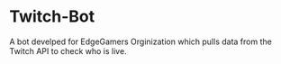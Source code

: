 # Twitch-Bot
A bot develped for EdgeGamers Orginization which pulls data from the Twitch API to check who is live.
